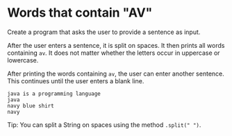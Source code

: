 # Words that contain "AV"

Create a program that asks the user to provide a sentence as input.

After the user enters a sentence, it is split on spaces. It then prints all words containing `av`. It does not matter whether the letters occur in uppercase or lowercase.

After printing the words containing `av`, the user can enter another sentence. This continues until the user enters a blank line.

```console
java is a programming language
java
navy blue shirt
navy
```

Tip: You can split a String on spaces using the method `.split(" ")`.